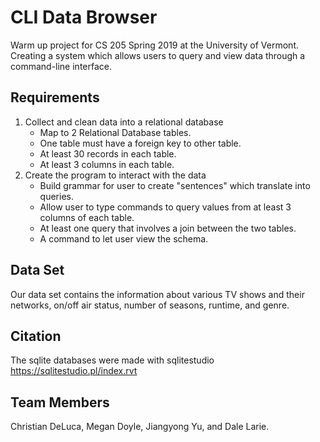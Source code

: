 # CLI Data Browser
Warm up project for CS 205 Spring 2019 at the University of Vermont. Creating a system which allows users to query and view data through a command-line interface.
## Requirements
1. Collect and clean data into a relational database
	* Map to 2 Relational Database tables.
	* One table must have a foreign key to other table.
	* At least 30 records in each table.
	* At least 3 columns in each table.
2. Create the program to interact with the data
	* Build grammar for user to create "sentences" which translate into queries.
	* Allow user to type commands to query values from at least 3 columns of each table.
	* At least one query that involves a join between the two tables.
	* A command to let user view the schema.
## Data Set
Our data set contains the information about various TV shows and their networks, 
on/off air status, number of seasons, runtime, and genre.
## Citation
The sqlite databases were made with sqlitestudio 
https://sqlitestudio.pl/index.rvt

## Team Members
Christian DeLuca, Megan Doyle, Jiangyong Yu, and Dale Larie.
